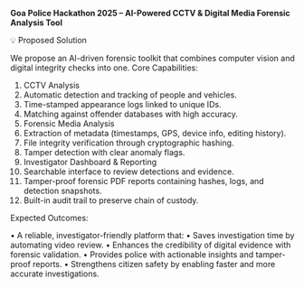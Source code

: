 **Goa Police Hackathon 2025 – AI-Powered CCTV & Digital Media Forensic Analysis Tool**

💡 Proposed Solution

We propose an AI-driven forensic toolkit that combines computer vision and digital integrity checks into one.
Core Capabilities:

1. CCTV Analysis
2. Automatic detection and tracking of people and vehicles.
3. Time-stamped appearance logs linked to unique IDs.
4. Matching against offender databases with high accuracy.
5. Forensic Media Analysis
6. Extraction of metadata (timestamps, GPS, device info, editing history).
7. File integrity verification through cryptographic hashing.
8. Tamper detection with clear anomaly flags.
9. Investigator Dashboard & Reporting
10. Searchable interface to review detections and evidence.
11. Tamper-proof forensic PDF reports containing hashes, logs, and detection snapshots.
12. Built-in audit trail to preserve chain of custody.

Expected Outcomes:

• A reliable, investigator-friendly platform that:
• Saves investigation time by automating video review.
• Enhances the credibility of digital evidence with forensic validation.
• Provides police with actionable insights and tamper-proof reports.
• Strengthens citizen safety by enabling faster and more accurate investigations.